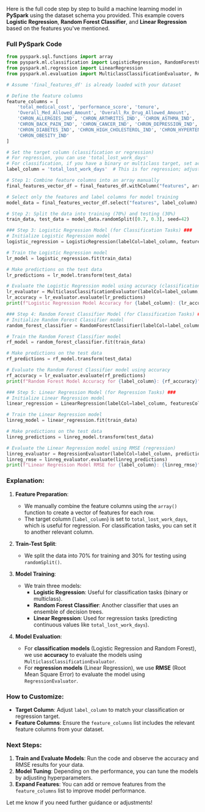 Here is the full code step by step to build a machine learning model in **PySpark** using the dataset schema you provided. This example covers **Logistic Regression**, **Random Forest Classifier**, and **Linear Regression** based on the features you've mentioned. 

### Full PySpark Code

```python
from pyspark.sql.functions import array
from pyspark.ml.classification import LogisticRegression, RandomForestClassifier
from pyspark.ml.regression import LinearRegression
from pyspark.ml.evaluation import MulticlassClassificationEvaluator, RegressionEvaluator

# Assume 'final_features_df' is already loaded with your dataset

# Define the feature columns
feature_columns = [
    'total_medical_cost', 'performance_score', 'tenure', 
    'Overall_Med_Allowed_Amount', 'Overall_Rx_Drug_Allowed_Amount',
    'CHRON_ALLERGIES_IND', 'CHRON_ARTHRITIS_IND', 'CHRON_ASTHMA_IND', 
    'CHRON_BACK_PAIN_IND', 'CHRON_CANCER_IND', 'CHRON_DEPRESSION_IND',
    'CHRON_DIABETES_IND', 'CHRON_HIGH_CHOLESTEROL_IND', 'CHRON_HYPERTENSION_IND',
    'CHRON_OBESITY_IND'
]

# Set the target column (classification or regression)
# For regression, you can use 'total_lost_work_days'
# For classification, if you have a binary or multiclass target, set accordingly.
label_column = 'total_lost_work_days'  # This is for regression; adjust for classification targets as necessary.

# Step 1: Combine feature columns into an array manually
final_features_vector_df = final_features_df.withColumn("features", array(*feature_columns))

# Select only the features and label columns for model training
model_data = final_features_vector_df.select("features", label_column)

# Step 2: Split the data into training (70%) and testing (30%)
train_data, test_data = model_data.randomSplit([0.7, 0.3], seed=42)

### Step 3: Logistic Regression Model (for Classification Tasks) ###
# Initialize Logistic Regression model
logistic_regression = LogisticRegression(labelCol=label_column, featuresCol="features")

# Train the Logistic Regression model
lr_model = logistic_regression.fit(train_data)

# Make predictions on the test data
lr_predictions = lr_model.transform(test_data)

# Evaluate the Logistic Regression model using accuracy (classification)
lr_evaluator = MulticlassClassificationEvaluator(labelCol=label_column, predictionCol="prediction", metricName="accuracy")
lr_accuracy = lr_evaluator.evaluate(lr_predictions)
print(f"Logistic Regression Model Accuracy for {label_column}: {lr_accuracy}")

### Step 4: Random Forest Classifier Model (for Classification Tasks) ###
# Initialize Random Forest Classifier model
random_forest_classifier = RandomForestClassifier(labelCol=label_column, featuresCol="features")

# Train the Random Forest Classifier model
rf_model = random_forest_classifier.fit(train_data)

# Make predictions on the test data
rf_predictions = rf_model.transform(test_data)

# Evaluate the Random Forest Classifier model using accuracy
rf_accuracy = lr_evaluator.evaluate(rf_predictions)
print(f"Random Forest Model Accuracy for {label_column}: {rf_accuracy}")

### Step 5: Linear Regression Model (for Regression Tasks) ###
# Initialize Linear Regression model
linear_regression = LinearRegression(labelCol=label_column, featuresCol="features")

# Train the Linear Regression model
linreg_model = linear_regression.fit(train_data)

# Make predictions on the test data
linreg_predictions = linreg_model.transform(test_data)

# Evaluate the Linear Regression model using RMSE (regression)
linreg_evaluator = RegressionEvaluator(labelCol=label_column, predictionCol="prediction", metricName="rmse")
linreg_rmse = linreg_evaluator.evaluate(linreg_predictions)
print(f"Linear Regression Model RMSE for {label_column}: {linreg_rmse}")
```

### Explanation:

1. **Feature Preparation**:
   - We manually combine the feature columns using the `array()` function to create a vector of features for each row.
   - The target column (`label_column`) is set to `total_lost_work_days`, which is useful for regression. For classification tasks, you can set it to another relevant column.

2. **Train-Test Split**:
   - We split the data into 70% for training and 30% for testing using `randomSplit()`.

3. **Model Training**:
   - We train three models:
     - **Logistic Regression**: Useful for classification tasks (binary or multiclass).
     - **Random Forest Classifier**: Another classifier that uses an ensemble of decision trees.
     - **Linear Regression**: Used for regression tasks (predicting continuous values like `total_lost_work_days`).

4. **Model Evaluation**:
   - For **classification models** (Logistic Regression and Random Forest), we use **accuracy** to evaluate the models using `MulticlassClassificationEvaluator`.
   - For **regression models** (Linear Regression), we use **RMSE** (Root Mean Square Error) to evaluate the model using `RegressionEvaluator`.

### How to Customize:

- **Target Column**: Adjust `label_column` to match your classification or regression target.
- **Feature Columns**: Ensure the `feature_columns` list includes the relevant feature columns from your dataset.

### Next Steps:

1. **Train and Evaluate Models**: Run the code and observe the accuracy and RMSE results for your data.
2. **Model Tuning**: Depending on the performance, you can tune the models by adjusting hyperparameters.
3. **Expand Features**: You can add or remove features from the `feature_columns` list to improve model performance.

Let me know if you need further guidance or adjustments!

